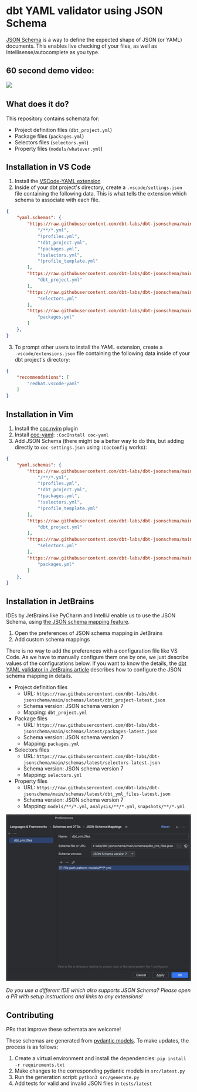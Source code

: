 # dbt YAML validator using JSON Schema

[JSON Schema](https://json-schema.org/) is a way to define the expected shape of JSON (or YAML) documents. This enables live checking of your files, as well as Intellisense/autocomplete as you type. 

## 60 second demo video:
<a href="https://www.loom.com/share/7dd4dfc67765441b80ff454942f59b63?autoplay=1"><img src="https://user-images.githubusercontent.com/7335046/185288526-7dda607f-b406-4e79-ad9f-bf96f654ead0.gif"/></a>

## What does it do?
This repository contains schemata for:
- Project definition files (`dbt_project.yml`)
- Package files (`packages.yml`)
- Selectors files (`selectors.yml`)
- Property files (`models/whatever.yml`)

## Installation in VS Code

1. Install the [VSCode-YAML extension](https://marketplace.visualstudio.com/items?itemName=redhat.vscode-yaml)
2. Inside of your dbt project's directory, create a `.vscode/settings.json` file containing the following data. This is what tells the extension which schema to associate with each file. 
```json
{    
    "yaml.schemas": {
        "https://raw.githubusercontent.com/dbt-labs/dbt-jsonschema/main/schemas/latest/dbt_yml_files-latest.json": [
            "/**/*.yml",
            "!profiles.yml",
            "!dbt_project.yml",
            "!packages.yml",
            "!selectors.yml",
            "!profile_template.yml"
        ],
        "https://raw.githubusercontent.com/dbt-labs/dbt-jsonschema/main/schemas/latest/dbt_project-latest.json": [
            "dbt_project.yml"
        ],
        "https://raw.githubusercontent.com/dbt-labs/dbt-jsonschema/main/schemas/latest/selectors-latest.json": [
            "selectors.yml"
        ],
        "https://raw.githubusercontent.com/dbt-labs/dbt-jsonschema/main/schemas/latest/packages-latest.json": [
            "packages.yml"
        ]
    },
}
```
3. To prompt other users to install the YAML extension, create a `.vscode/extensions.json` file containing the following data inside of your dbt project's directory:
```json
{
    "recommendations": [
        "redhat.vscode-yaml"
    ]
}
```

## Installation in Vim

1. Install the [coc.nvim](https://github.com/neoclide/coc.nvim) plugin
2. Install [coc-yaml](https://github.com/neoclide/coc-yaml): `:CocInstall coc-yaml`
3. Add JSON Schema (there might be a better way to do this, but adding directly to `coc-settings.json` using `:CocConfig` works):
```json
{    
    "yaml.schemas": {
        "https://raw.githubusercontent.com/dbt-labs/dbt-jsonschema/main/schemas/latest/dbt_yml_files-latest.json": [
            "/**/*.yml",
            "!profiles.yml",
            "!dbt_project.yml",
            "!packages.yml",
            "!selectors.yml",
            "!profile_template.yml"
        ],
        "https://raw.githubusercontent.com/dbt-labs/dbt-jsonschema/main/schemas/latest/dbt_project-latest.json": [
            "dbt_project.yml"
        ],
        "https://raw.githubusercontent.com/dbt-labs/dbt-jsonschema/main/schemas/latest/selectors-latest.json": [
            "selectors.yml"
        ],
        "https://raw.githubusercontent.com/dbt-labs/dbt-jsonschema/main/schemas/latest/packages-latest.json": [
            "packages.yml"
        ]
    },
}
```

## Installation in JetBrains

IDEs by JetBrains like PyCharm and IntelliJ enable us to use the JSON Schema, using [the JSON schema mapping feature](https://www.jetbrains.com/help/idea/json.html#ws_json_schema_add_custom).

1. Open the preferences of JSON schema mapping in JetBrains
2. Add custom schema mappings

There is no way to add the preferences with a configuration file like VS Code.
As we have to manually configure them one by one, we just describe values of the configurations below.
If you want to know the details, the [dbt YAML validator in JetBrains article](https://yu-ishikawa.medium.com/dbt-yaml-validator-in-jetbrains-b5ef25e9253e) describes how to configure the JSON schema mapping in details.

- Project definition files
    - URL: `https://raw.githubusercontent.com/dbt-labs/dbt-jsonschema/main/schemas/latest/dbt_project-latest.json`
    - Schema version: JSON schema version 7
    - Mapping: `dbt_project.yml`
- Package files
    - URL: `https://raw.githubusercontent.com/dbt-labs/dbt-jsonschema/main/schemas/latest/packages-latest.json`
    - Schema version: JSON schema version 7
    - Mapping: `packages.yml`
- Selectors files
    - URL: `https://raw.githubusercontent.com/dbt-labs/dbt-jsonschema/main/schemas/latest/selectors-latest.json`
    - Schema version: JSON schema version 7
    - Mapping: `selectors.yml`
- Property files
    - URL: `https://raw.githubusercontent.com/dbt-labs/dbt-jsonschema/main/schemas/latest/dbt_yml_files-latest.json`
    - Schema version: JSON schema version 7
    - Mapping: `models/**/*.yml`, `analysis/**/*.yml`, `snapshots/**/*.yml`

![A screenshot of a JetBrains Preferences panel showing the correct mapping of the dbt_yml_files JSON Schema](/jetbrains-config.png)

_Do you use a different IDE which also supports JSON Schema? Please open a PR with setup instructions and links to any extensions!_

## Contributing 
PRs that improve these schemata are welcome! 

These schemas are generated from [pydantic models](https://docs.pydantic.dev/latest/concepts/json_schema/). To make updates, the process is as follows:

1. Create a virtual environment and install the dependencies: `pip install -r requirements.txt`
2. Make changes to the corresponding pydantic models in `src/latest.py`
3. Run the generation script: `python3 src/generate.py`
4. Add tests for valid and invalid JSON files in `tests/latest`